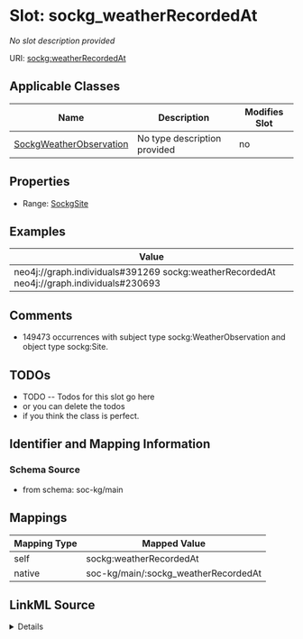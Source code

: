 

# Slot: sockg_weatherRecordedAt


_No slot description provided_





URI: [sockg:weatherRecordedAt](http://www.semanticweb.org/sockg/ontologies/2024/0/soil-carbon-ontology/weatherRecordedAt)



<!-- no inheritance hierarchy -->





## Applicable Classes

| Name | Description | Modifies Slot |
| --- | --- | --- |
| [SockgWeatherObservation](../classes/SockgWeatherObservation.md) | No type description provided |  no  |







## Properties

* Range: [SockgSite](../classes/SockgSite.md)






## Examples

| Value |
| --- |
| neo4j://graph.individuals#391269 sockg:weatherRecordedAt neo4j://graph.individuals#230693 |

## Comments

* 149473 occurrences with subject type sockg:WeatherObservation and object type sockg:Site.

## TODOs

* TODO -- Todos for this slot go here
* or you can delete the todos
* if you think the class is perfect.

## Identifier and Mapping Information







### Schema Source


* from schema: soc-kg/main




## Mappings

| Mapping Type | Mapped Value |
| ---  | ---  |
| self | sockg:weatherRecordedAt |
| native | soc-kg/main/:sockg_weatherRecordedAt |




## LinkML Source

<details>
```yaml
name: sockg_weatherRecordedAt
description: No slot description provided
todos:
- TODO -- Todos for this slot go here
- or you can delete the todos
- if you think the class is perfect.
comments:
- 149473 occurrences with subject type sockg:WeatherObservation and object type sockg:Site.
examples:
- value: neo4j://graph.individuals#391269 sockg:weatherRecordedAt neo4j://graph.individuals#230693
from_schema: soc-kg/main
rank: 1000
slot_uri: sockg:weatherRecordedAt
alias: sockg_weatherRecordedAt
domain_of:
- sockg_WeatherObservation
range: sockg_Site

```
</details>